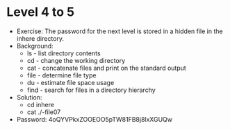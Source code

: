 # Level 4 to 5

- Exercise: The password for the next level is stored in a hidden file in the inhere directory.
- Background:
  - ls - list directory contents
  - cd - change the working directory
  - cat - concatenate files and print on the standard output
  - file - determine file type
  - du - estimate file space usage
  - find - search for files in a directory hierarchy
- Solution:
  - cd inhere
  - cat ./-file07
- Password: 4oQYVPkxZOOEOO5pTW81FB8j8lxXGUQw
